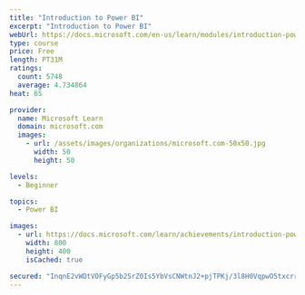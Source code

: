 ```yaml
---
title: "Introduction to Power BI"
excerpt: "Introduction to Power BI"
webUrl: https://docs.microsoft.com/en-us/learn/modules/introduction-power-bi/
type: course
price: Free
length: PT31M
ratings:
  count: 5748
  average: 4.734864
heat: 65

provider:
  name: Microsoft Learn
  domain: microsoft.com
  images:
    - url: /assets/images/organizations/microsoft.com-50x50.jpg
      width: 50
      height: 50

levels:
  - Beginner

topics:
  - Power BI

images:
  - url: https://docs.microsoft.com/learn/achievements/introduction-power-bi-social.png
    width: 800
    height: 400
    isCached: true

secured: "InqnE2vWDtVOFyGp5b2SrZ0Is5YbVsCNWtnJ2+pjTPKj/3l8H0VqpwO5txcrrXATvaYmzUPp673bMZxRfmayr1LN9+5j/AC2OwBaA/i5Ngoq7yWbGP0XVDSn1e8RdEx55Prh9aTBgZZtV7hzSmHfIPunlJzkgOgSWUrPeI6MALPPUl+DPBVvD8FiHWvcCbJwlAfu1uDCZYpkwVe6pNPQoNgHe2b30kZjmxKkJgRx+d3fXqb9VU+hK/l8dY5oUKRaXBWYJutmxXhCwIJf5kXwBNWK9rAu/fPJ25O432Oa+o6oGjndgh9RWGB4W8jqtjw9oEuMQ44B/QQcyi9OVun8yH7AA56IiUMIk94zqXQMYly0UC72U7XtAGG/f1wtp40t4naXvfoKMunwz2trxwULt5S+pTe1DJEqZf215x257Uo=;Y/Pxj6hQRhO27cs7IJlIKA=="
---
```


